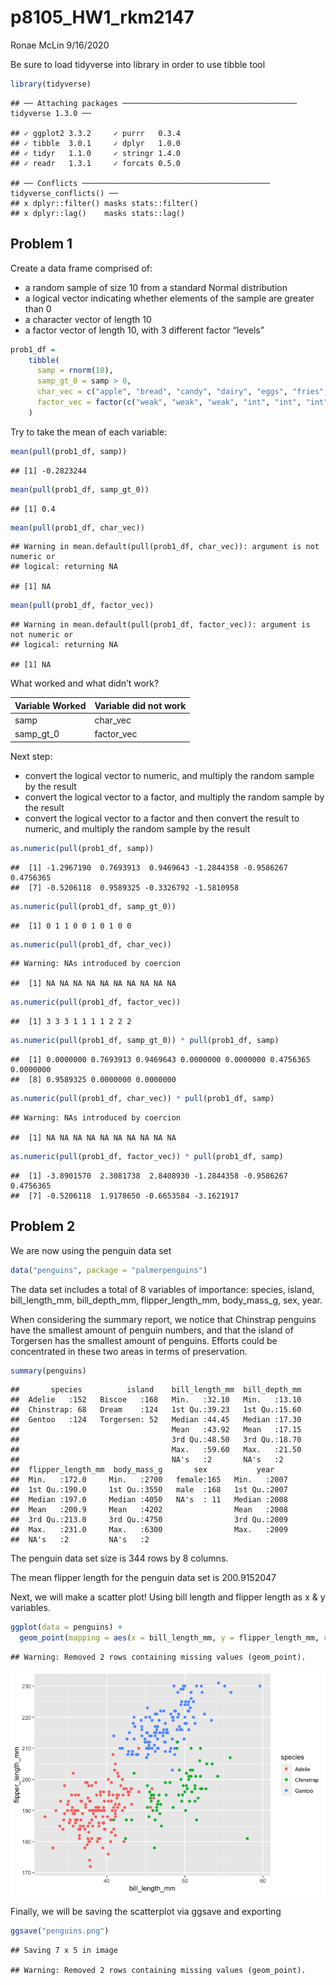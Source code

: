 p8105\_HW1\_rkm2147
================
Ronae McLin
9/16/2020

Be sure to load tidyverse into library in order to use tibble tool

``` r
library(tidyverse)
```

    ## ── Attaching packages ─────────────────────────────────────── tidyverse 1.3.0 ──

    ## ✓ ggplot2 3.3.2     ✓ purrr   0.3.4
    ## ✓ tibble  3.0.1     ✓ dplyr   1.0.0
    ## ✓ tidyr   1.1.0     ✓ stringr 1.4.0
    ## ✓ readr   1.3.1     ✓ forcats 0.5.0

    ## ── Conflicts ────────────────────────────────────────── tidyverse_conflicts() ──
    ## x dplyr::filter() masks stats::filter()
    ## x dplyr::lag()    masks stats::lag()

## Problem 1

Create a data frame comprised of:

  - a random sample of size 10 from a standard Normal distribution
  - a logical vector indicating whether elements of the sample are
    greater than 0
  - a character vector of length 10
  - a factor vector of length 10, with 3 different factor “levels”

<!-- end list -->

``` r
prob1_df =
    tibble(
      samp = rnorm(10),
      samp_gt_0 = samp > 0,
      char_vec = c("apple", "bread", "candy", "dairy", "eggs", "fries", "grapes", "honey", "ice", "jello"),
      factor_vec = factor(c("weak", "weak", "weak", "int", "int", "int", "int","strong", "strong", "strong"))
    )
```

Try to take the mean of each variable:

``` r
mean(pull(prob1_df, samp))
```

    ## [1] -0.2823244

``` r
mean(pull(prob1_df, samp_gt_0))
```

    ## [1] 0.4

``` r
mean(pull(prob1_df, char_vec))
```

    ## Warning in mean.default(pull(prob1_df, char_vec)): argument is not numeric or
    ## logical: returning NA

    ## [1] NA

``` r
mean(pull(prob1_df, factor_vec))
```

    ## Warning in mean.default(pull(prob1_df, factor_vec)): argument is not numeric or
    ## logical: returning NA

    ## [1] NA

What worked and what didn’t work?

| Variable Worked | Variable did not work |
| --------------- | --------------------- |
| samp            | char\_vec             |
| samp\_gt\_0     | factor\_vec           |

Next step:

  - convert the logical vector to numeric, and multiply the random
    sample by the result
  - convert the logical vector to a factor, and multiply the random
    sample by the result
  - convert the logical vector to a factor and then convert the result
    to numeric, and multiply the random sample by the result

<!-- end list -->

``` r
as.numeric(pull(prob1_df, samp))
```

    ##  [1] -1.2967190  0.7693913  0.9469643 -1.2844358 -0.9586267  0.4756365
    ##  [7] -0.5206118  0.9589325 -0.3326792 -1.5810958

``` r
as.numeric(pull(prob1_df, samp_gt_0))
```

    ##  [1] 0 1 1 0 0 1 0 1 0 0

``` r
as.numeric(pull(prob1_df, char_vec))
```

    ## Warning: NAs introduced by coercion

    ##  [1] NA NA NA NA NA NA NA NA NA NA

``` r
as.numeric(pull(prob1_df, factor_vec))
```

    ##  [1] 3 3 3 1 1 1 1 2 2 2

``` r
as.numeric(pull(prob1_df, samp_gt_0)) * pull(prob1_df, samp)
```

    ##  [1] 0.0000000 0.7693913 0.9469643 0.0000000 0.0000000 0.4756365 0.0000000
    ##  [8] 0.9589325 0.0000000 0.0000000

``` r
as.numeric(pull(prob1_df, char_vec)) * pull(prob1_df, samp)
```

    ## Warning: NAs introduced by coercion

    ##  [1] NA NA NA NA NA NA NA NA NA NA

``` r
as.numeric(pull(prob1_df, factor_vec)) * pull(prob1_df, samp)
```

    ##  [1] -3.8901570  2.3081738  2.8408930 -1.2844358 -0.9586267  0.4756365
    ##  [7] -0.5206118  1.9178650 -0.6653584 -3.1621917

## Problem 2

We are now using the penguin data set

``` r
data("penguins", package = "palmerpenguins")
```

The data set includes a total of 8 variables of importance: species,
island, bill\_length\_mm, bill\_depth\_mm, flipper\_length\_mm,
body\_mass\_g, sex, year.

When considering the summary report, we notice that Chinstrap penguins
have the smallest amount of penguin numbers, and that the island of
Torgersen has the smallest amount of penguins. Efforts could be
concentrated in these two areas in terms of preservation.

``` r
summary(penguins)
```

    ##       species          island    bill_length_mm  bill_depth_mm  
    ##  Adelie   :152   Biscoe   :168   Min.   :32.10   Min.   :13.10  
    ##  Chinstrap: 68   Dream    :124   1st Qu.:39.23   1st Qu.:15.60  
    ##  Gentoo   :124   Torgersen: 52   Median :44.45   Median :17.30  
    ##                                  Mean   :43.92   Mean   :17.15  
    ##                                  3rd Qu.:48.50   3rd Qu.:18.70  
    ##                                  Max.   :59.60   Max.   :21.50  
    ##                                  NA's   :2       NA's   :2      
    ##  flipper_length_mm  body_mass_g       sex           year     
    ##  Min.   :172.0     Min.   :2700   female:165   Min.   :2007  
    ##  1st Qu.:190.0     1st Qu.:3550   male  :168   1st Qu.:2007  
    ##  Median :197.0     Median :4050   NA's  : 11   Median :2008  
    ##  Mean   :200.9     Mean   :4202                Mean   :2008  
    ##  3rd Qu.:213.0     3rd Qu.:4750                3rd Qu.:2009  
    ##  Max.   :231.0     Max.   :6300                Max.   :2009  
    ##  NA's   :2         NA's   :2

The penguin data set size is 344 rows by 8 columns.

The mean flipper length for the penguin data set is 200.9152047

Next, we will make a scatter plot\! Using bill length and flipper length
as x & y variables.

``` r
ggplot(data = penguins) + 
  geom_point(mapping = aes(x = bill_length_mm, y = flipper_length_mm, color = species))
```

    ## Warning: Removed 2 rows containing missing values (geom_point).

![](p8105_HW1_rkm2147_files/figure-gfm/scatterplot-1.png)<!-- -->

Finally, we will be saving the scatterplot via ggsave and exporting

``` r
ggsave("penguins.png")
```

    ## Saving 7 x 5 in image

    ## Warning: Removed 2 rows containing missing values (geom_point).
